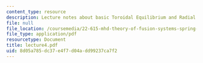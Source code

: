 ```yaml
---
content_type: resource
description: Lecture notes about basic Toroidal Equilibrium and Radial Pressure Balance.
file: null
file_location: /coursemedia/22-615-mhd-theory-of-fusion-systems-spring-2007/8d05a785dc37e4f7d04add99237ca7f2_lecture4.pdf
file_type: application/pdf
resourcetype: Document
title: lecture4.pdf
uid: 8d05a785-dc37-e4f7-d04a-dd99237ca7f2
---
```

